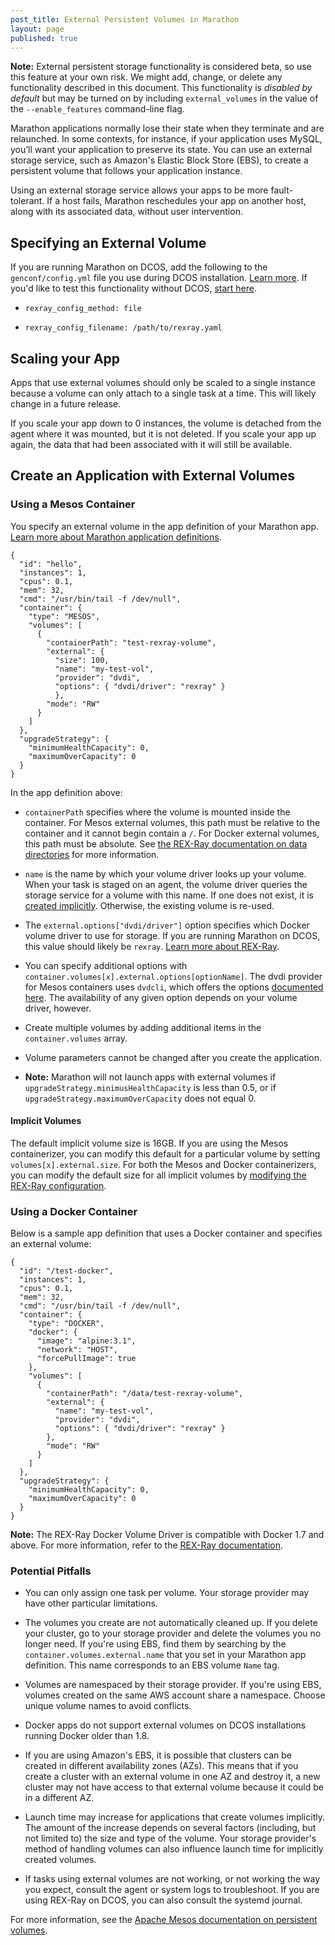 ```yaml
---
post_title: External Persistent Volumes in Marathon 
layout: page
published: true
---
```


**Note:** External persistent storage functionality is considered beta, so use this feature at your own risk. We might add, change, or delete any functionality described in this document.
  This functionality is *disabled by default* but may be turned on by including `external_volumes` in the value of the `--enable_features` command-line flag.

Marathon applications normally lose their state when they terminate and are relaunched. In some contexts, for instance, if your application uses MySQL, you’ll want your application to preserve its state. You can use an external storage service, such as Amazon's Elastic Block Store (EBS), to create a persistent volume that follows your application instance.

Using an external storage service allows your apps to be more fault-tolerant. If a host fails, Marathon reschedules your app on another host, along with its associated data, without user intervention.

## Specifying an External Volume

If you are running Marathon on DCOS, add the following to the `genconf/config.yml` file you use during DCOS installation. [Learn more](https://docs.mesosphere.com/concepts/installing/installing-enterprise-edition/configuration-parameters/). If you'd like to test this functionality without DCOS, [start here](https://blog.emccode.com/2016/02/11/give-mesos-and-external-volumes-a-spin-with-playa-mesos/).

- `rexray_config_method: file`

- `rexray_config_filename: /path/to/rexray.yaml`

## Scaling your App

Apps that use external volumes should only be scaled to a single instance because a volume can only attach to a single task at a time. This will likely change in a future release.

If you scale your app down to 0 instances, the volume is detached from the agent where it was mounted, but it is not deleted. If you scale your app up again, the data that had been associated with it will still be available.

## Create an Application with External Volumes

### Using a Mesos Container

You specify an external volume in the app definition of your Marathon app. [Learn more about Marathon application definitions](application-basics.html).

    {
      "id": "hello",
      "instances": 1,
      "cpus": 0.1,
      "mem": 32,
      "cmd": "/usr/bin/tail -f /dev/null",
      "container": {
        "type": "MESOS",
        "volumes": [
          {
            "containerPath": "test-rexray-volume",
            "external": {
              "size": 100,
              "name": "my-test-vol",
              "provider": "dvdi",
              "options": { "dvdi/driver": "rexray" }
              },
            "mode": "RW"
          }
        ]
      },
      "upgradeStrategy": {
        "minimumHealthCapacity": 0,
        "maximumOverCapacity": 0
      }
    }

In the app definition above:

- `containerPath` specifies where the volume is mounted inside the container. For Mesos external volumes, this path must be relative to the container and it cannot begin contain a `/`. For Docker external volumes, this path must be absolute. See [the REX-Ray documentation on data directories](https://rexray.readthedocs.org/en/v0.3.2/user-guide/config/#data-directories) for more information.

- `name` is the name by which your volume driver looks up your volume. When your task is staged on an agent, the volume driver queries the storage service for a volume with this name. If one does not exist, it is [created implicitly](#implicit-vol). Otherwise, the existing volume is re-used. 
- The `external.options["dvdi/driver"]` option specifies which Docker volume driver to use for storage. If you are running Marathon on DCOS, this value should likely be `rexray`. [Learn more about REX-Ray](https://rexray.readthedocs.org/en/v0.3.2/user-guide/schedulers/).

- You can specify additional options with `container.volumes[x].external.options[optionName]`. The dvdi provider for Mesos containers uses `dvdcli`, which offers the options [documented here](https://github.com/emccode/dvdcli#extra-options). The availability of any given option depends on your volume driver, however.

- Create multiple volumes by adding additional items in the `container.volumes` array.

- Volume parameters cannot be changed after you create the application.

- **Note:** Marathon will not launch apps with external volumes if  `upgradeStrategy.minimusHealthCapacity` is less than 0.5, or if `upgradeStrategy.maximumOverCapacity` does not equal 0.

<a name="implicit-vol"></a>
#### Implicit Volumes
The default implicit volume size is 16GB. If you are using the Mesos containerizer, you can modify this default for a particular volume by setting `volumes[x].external.size`. For both the Mesos and Docker containerizers, you can modify the default size for all implicit volumes by [modifying the REX-Ray configuration](https://github.com/emccode/rexray/blob/master/.docs/user-guide/config.md).

### Using a Docker Container

Below is a sample app definition that uses a Docker container and specifies an external volume:

    {
      "id": "/test-docker",
      "instances": 1,
      "cpus": 0.1,
      "mem": 32,
      "cmd": "/usr/bin/tail -f /dev/null",
      "container": {
        "type": "DOCKER",
        "docker": {
          "image": "alpine:3.1",
          "network": "HOST",
          "forcePullImage": true
        },
        "volumes": [
          {
            "containerPath": "/data/test-rexray-volume",
            "external": {
              "name": "my-test-vol",
              "provider": "dvdi",
              "options": { "dvdi/driver": "rexray" }
            },
            "mode": "RW"
          }
        ]
      },
      "upgradeStrategy": {
        "minimumHealthCapacity": 0,
        "maximumOverCapacity": 0
      }
    }

**Note:** The REX-Ray Docker Volume Driver is compatible with Docker 1.7 and above. For more information, refer to the [REX-Ray documentation](https://rexray.readthedocs.org/en/v0.3.2/user-guide/schedulers/#docker-containerizer-with-marathon).

### Potential Pitfalls

- You can only assign one task per volume. Your storage provider may have other particular limitations.

- The volumes you create are not automatically cleaned up. If you delete your cluster, go to your storage provider and delete the volumes you no longer need. If you're using EBS, find them by searching by the `container.volumes.external.name` that you set in your Marathon app definition. This name corresponds to an EBS volume `Name` tag.

- Volumes are namespaced by their storage provider. If you're using EBS, volumes created on the same AWS account share a namespace. Choose unique volume names to avoid conflicts.

- Docker apps do not support external volumes on DCOS installations running Docker older than 1.8.

- If you are using Amazon's EBS, it is possible that clusters can be created in different availability zones (AZs). This means that if you create a cluster with an external volume in one AZ and destroy it, a new cluster may not have access to that external volume because it could be in a different AZ.

- Launch time may increase for applications that create volumes implicitly. The amount of the increase depends on several factors
(including, but not limited to) the size and type of the volume. Your storage provider's method of handling volumes can also influence launch time for implicitly created volumes.

- If tasks using external volumes are not working, or not working the way you expect, consult the agent or system logs to troubleshoot. If you are using REX-Ray on DCOS, you can also consult the systemd journal.

For more information, see the [Apache Mesos documentation on persistent volumes](http://mesos.apache.org/documentation/latest/persistent-volume/).
